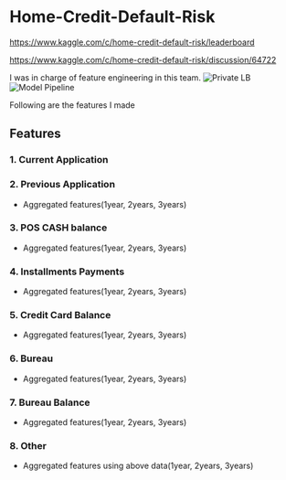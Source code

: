 # Home-Credit-Default-Risk
https://www.kaggle.com/c/home-credit-default-risk/leaderboard

https://www.kaggle.com/c/home-credit-default-risk/discussion/64722

I was in charge of feature engineering in this team.
![Private LB](https://github.com/KazukiOnodera/Home-Credit-Default-Risk/blob/master/LB/%E3%82%B9%E3%82%AF%E3%83%AA%E3%83%BC%E3%83%B3%E3%82%B7%E3%83%A7%E3%83%83%E3%83%88%202018-08-30%2013.42.37.png)
![Model Pipeline](https://github.com/KazukiOnodera/Home-Credit-Default-Risk/blob/master/other/model_structure_v8_blending.png)

Following are the features I made

## Features
### 1. Current Application
### 2. Previous Application
* Aggregated features(1year, 2years, 3years)
### 3. POS CASH balance
* Aggregated features(1year, 2years, 3years)
### 4. Installments Payments
* Aggregated features(1year, 2years, 3years)
### 5. Credit Card Balance
* Aggregated features(1year, 2years, 3years)
### 6. Bureau
* Aggregated features(1year, 2years, 3years)
### 7. Bureau Balance
* Aggregated features(1year, 2years, 3years)
### 8. Other
* Aggregated features using above data(1year, 2years, 3years)

